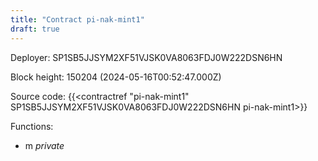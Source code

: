 ```yaml
---
title: "Contract pi-nak-mint1"
draft: true
---
```

Deployer: SP1SB5JJSYM2XF51VJSK0VA8063FDJ0W222DSN6HN


 



Block height: 150204 (2024-05-16T00:52:47.000Z)

Source code: {{<contractref "pi-nak-mint1" SP1SB5JJSYM2XF51VJSK0VA8063FDJ0W222DSN6HN pi-nak-mint1>}}

Functions:

* m _private_
